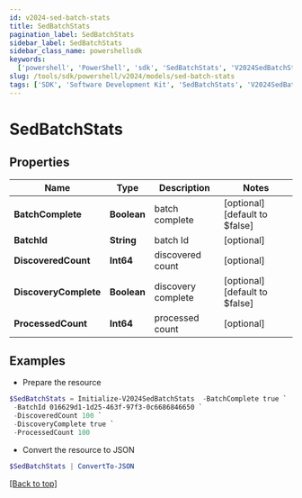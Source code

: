 ```yaml
---
id: v2024-sed-batch-stats
title: SedBatchStats
pagination_label: SedBatchStats
sidebar_label: SedBatchStats
sidebar_class_name: powershellsdk
keywords:
  ['powershell', 'PowerShell', 'sdk', 'SedBatchStats', 'V2024SedBatchStats']
slug: /tools/sdk/powershell/v2024/models/sed-batch-stats
tags: ['SDK', 'Software Development Kit', 'SedBatchStats', 'V2024SedBatchStats']
---
```


# SedBatchStats

## Properties

| Name | Type | Description | Notes |
| --- | --- | --- | --- |
| **BatchComplete** | **Boolean** | batch complete | [optional] [default to $false] |
| **BatchId** | **String** | batch Id | [optional] |
| **DiscoveredCount** | **Int64** | discovered count | [optional] |
| **DiscoveryComplete** | **Boolean** | discovery complete | [optional] [default to $false] |
| **ProcessedCount** | **Int64** | processed count | [optional] |

## Examples

- Prepare the resource

```powershell
$SedBatchStats = Initialize-V2024SedBatchStats  -BatchComplete true `
 -BatchId 016629d1-1d25-463f-97f3-0c6686846650 `
 -DiscoveredCount 100 `
 -DiscoveryComplete true `
 -ProcessedCount 100
```

- Convert the resource to JSON

```powershell
$SedBatchStats | ConvertTo-JSON
```

[[Back to top]](#)

